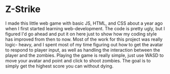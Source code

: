 # Z-Strike

I made this little web game with basic JS, HTML, and CSS about a year ago when I first started learning web-development. The code is pretty ugly, but I 
figured I'd go ahead and put it on here just to show how my coding style has improved from then to now. Most of the work for this project was really logic-
heavy, and I spent most of my time figuring out how to get the avatar to respond to player input, as well as handling the interaction between the player and
the zombies. Playing the game is really simple, just use WASD to move your avatar and point and click to shoot zombies. The goal is to simply get the highest score
you can without dying.
